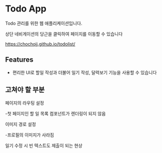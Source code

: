 # Todo App

Todo 관리를 위한 웹 애플리케이션입니다.

상단 네비게이션의 당근을 클릭하여 페이지를 이동할 수 있습니다

https://chochojj.github.io/todolist/

## Features

- 편리한 UI로 할일 작성과 더불어 일기 작성, 달력보기 기능을 사용할 수 있습니다

## 고쳐야 할 부분
페이지의 라우팅 설정

-첫 페이지인 할 일 목록 컴포넌트가 렌더링이 되지 않음

이미지 경로 설정

-프로필의 이미지가 사라짐

일기 수정 시 빈 텍스트도 제출이 되는 현상
